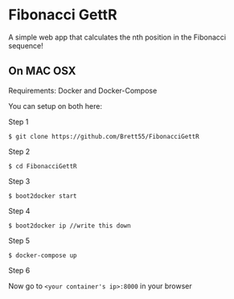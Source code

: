 Fibonacci GettR
=============

A simple web app that calculates the nth position in the Fibonacci sequence!


On MAC OSX
----------
Requirements: Docker and Docker-Compose

You can setup on both here:<a href="https://docs.docker.com/compose/install/"></a>

Step 1

    $ git clone https://github.com/Brett55/FibonacciGettR

Step 2

    $ cd FibonacciGettR

Step 3

	$ boot2docker start

Step 4

	$ boot2docker ip //write this down

Step 5

	$ docker-compose up

Step 6

Now go to `<your container's ip>:8000` in your browser

